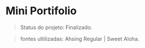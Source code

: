 <h1>Mini Portifolio</h1>

> Status do projeto: Finalizado.

> fontes ultilizadas: Ahsing Regular | Sweet Aloha.
